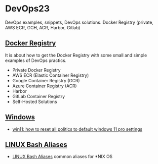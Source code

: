 # DevOps23
DevOps examples, snippets, DevOps solutions. Docker Registry (private, AWS ECR, GCH, ACR, Harbor, Gitlab)

## [Docker Registry](./Docker_Registry/)

It is about how to get the Docker Registry with some small and simple examples of DevOps practics.
- Private Docker Registry
- AWS ECR (Elastic Container Registry)
- Google Container Registry (GCR)
- Azure Container Registry (ACR)
- Harbor
- GitLab Container Registry
- Self-Hosted Solutions

## [Windows](./Windows/)  
- [win11: how to reset all politics to default windows 11 pro settings](./Windows/win11/reset-group-politics.%5Bhowto%5D.md)

## [LINUX Bash Aliases](https://github.com/abn-dev-01/devops_bash_aliases)
- [LINUX Bash Aliases](https://github.com/abn-dev-01/devops_bash_aliases) common aliases for *NIX OS
